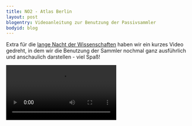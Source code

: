 ```yaml
---
title: NO2 - Atlas Berlin
layout: post
blogentry: Videoanleitung zur Benutzung der Passivsammler
bodyid: blog
---
```


Extra für die [lange Nacht der Wissenschaften](/2019/06/16/lndw.html) haben wir ein kurzes Video gedreht, in dem wir die Benutzung der Sammler nochmal ganz ausführlich und anschaulich darstellen - viel Spaß!

<video type='video/mp4' controls class="blogpic" src="http://videos.no2-atlas.de/video_anleitung.mp4">Video</video>


